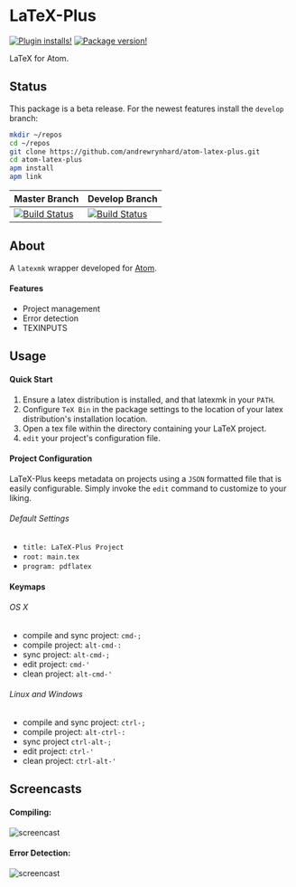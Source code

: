 # LaTeX-Plus

[![Plugin installs!](https://img.shields.io/apm/dm/latex-plus.svg?style=flat-square)](https://atom.io/packages/latex-plus)
[![Package version!](https://img.shields.io/apm/v/latex-plus.svg?style=flat-square)](https://atom.io/packages/latex-plus)

LaTeX for Atom.

## Status
This package is a beta release. For the newest features install the `develop` branch:
```` bash
mkdir ~/repos
cd ~/repos
git clone https://github.com/andrewrynhard/atom-latex-plus.git
cd atom-latex-plus
apm install
apm link
````

| Master Branch | Develop Branch|
|:-----------|:------------|
| [![Build Status](https://travis-ci.org/andrewrynhard/atom-latex-plus.svg?branch=master)](https://travis-ci.org/andrewrynhard/atom-latex-plus)       |        [![Build Status](https://travis-ci.org/andrewrynhard/atom-latex-plus.svg?branch=develop)](https://travis-ci.org/andrewrynhard/atom-latex-plus)

## About
  A `latexmk` wrapper developed for [Atom](https://atom.io).
#### Features
  * Project management
  * Error detection
  * TEXINPUTS

## Usage
#### Quick Start
  1. Ensure a latex distribution is installed, and that latexmk in your `PATH`.
  2. Configure `TeX Bin` in the package settings to the location of your latex distribution's installation location.
  3. Open a tex file within the directory containing your LaTeX project.
  4. `edit` your project's configuration file.

#### Project Configuration
LaTeX-Plus keeps metadata on projects using a `JSON` formatted file that is
easily configurable. Simply invoke the `edit` command to customize to your
liking.

###### Default Settings
  * `title: LaTeX-Plus Project`
  * `root: main.tex`
  * `program: pdflatex`

#### Keymaps

###### OS X
* compile and sync project: `cmd-;`
* compile project: `alt-cmd-:`
* sync project: `alt-cmd-;`
* edit project: `cmd-'`
* clean project: `alt-cmd-'`

###### Linux and Windows
* compile and sync project: `ctrl-;`
* compile project: `alt-ctrl-:`
* sync project `ctrl-alt-;`
* edit project: `ctrl-'`
* clean project: `ctrl-alt-'`

## Screencasts
#### Compiling:
![screencast](https://raw.githubusercontent.com/andrewrynhard/atom-latex-plus/resources/gif/compile.gif)

#### Error Detection:
![screencast](https://raw.githubusercontent.com/andrewrynhard/atom-latex-plus/resources/gif/errors.gif)
